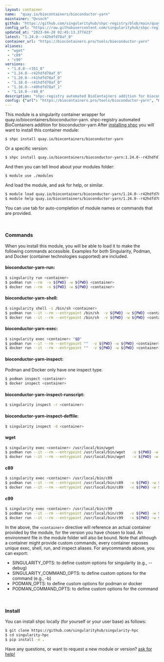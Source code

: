 ```yaml
---
layout: container
name:  "quay.io/biocontainers/bioconductor-yarn"
maintainer: "@vsoch"
github: "https://github.com/singularityhub/shpc-registry/blob/main/quay.io/biocontainers/bioconductor-yarn/container.yaml"
config_url: "https://raw.githubusercontent.com/singularityhub/shpc-registry/main/quay.io/biocontainers/bioconductor-yarn/container.yaml"
updated_at: "2023-04-20 02:45:13.377423"
latest: "1.24.0--r42hdfd78af_0"
container_url: "https://biocontainers.pro/tools/bioconductor-yarn"
aliases:
 - "wget"
 - "c89"
 - "c99"
versions:
 - "1.8.0--r351_0"
 - "1.24.0--r42hdfd78af_0"
 - "1.20.0--r41hdfd78af_0"
 - "1.18.0--r41hdfd78af_0"
 - "1.16.0--r40hdfd78af_1"
 - "1.14.0--r40_0"
description: "shpc-registry automated BioContainers addition for bioconductor-yarn"
config: {"url": "https://biocontainers.pro/tools/bioconductor-yarn", "maintainer": "@vsoch", "description": "shpc-registry automated BioContainers addition for bioconductor-yarn", "latest": {"1.24.0--r42hdfd78af_0": "sha256:dcd86f0c9c28016f6ed9498adbc30d2d1ca1129d0ef95aab108a53bb94469165"}, "tags": {"1.8.0--r351_0": "sha256:28d0a139a27e473ff709bc7ee4301e1c501040230d0212ef3aa389acc3106b4f", "1.24.0--r42hdfd78af_0": "sha256:dcd86f0c9c28016f6ed9498adbc30d2d1ca1129d0ef95aab108a53bb94469165", "1.20.0--r41hdfd78af_0": "sha256:97365a6d69cb93fcd4ba135851a6b67bfec34ea98062e9a2d6d7aab0f3acbcb8", "1.18.0--r41hdfd78af_0": "sha256:5ff74f46eae3326cdfcd62a7863aa3c1df40571bf6bde6b9e7c728f58d84067a", "1.16.0--r40hdfd78af_1": "sha256:cb1be6d32dff01c7ae28ce32630ef170fddc9d7d13d6e83616d894e6896c9abb", "1.14.0--r40_0": "sha256:bd3fd3c581f530cd407508d06522e9ff13e9a1bd7d0ae57123da25d027132e29"}, "docker": "quay.io/biocontainers/bioconductor-yarn", "aliases": {"wget": "/usr/local/bin/wget", "c89": "/usr/local/bin/c89", "c99": "/usr/local/bin/c99"}}
---
```


This module is a singularity container wrapper for quay.io/biocontainers/bioconductor-yarn.
shpc-registry automated BioContainers addition for bioconductor-yarn
After [installing shpc](#install) you will want to install this container module:


```bash
$ shpc install quay.io/biocontainers/bioconductor-yarn
```

Or a specific version:

```bash
$ shpc install quay.io/biocontainers/bioconductor-yarn:1.24.0--r42hdfd78af_0
```

And then you can tell lmod about your modules folder:

```bash
$ module use ./modules
```

And load the module, and ask for help, or similar.

```bash
$ module load quay.io/biocontainers/bioconductor-yarn/1.24.0--r42hdfd78af_0
$ module help quay.io/biocontainers/bioconductor-yarn/1.24.0--r42hdfd78af_0
```

You can use tab for auto-completion of module names or commands that are provided.

<br>

### Commands

When you install this module, you will be able to load it to make the following commands accessible.
Examples for both Singularity, Podman, and Docker (container technologies supported) are included.

#### bioconductor-yarn-run:

```bash
$ singularity run <container>
$ podman run --rm  -v ${PWD} -w ${PWD} <container>
$ docker run --rm  -v ${PWD} -w ${PWD} <container>
```

#### bioconductor-yarn-shell:

```bash
$ singularity shell -s /bin/sh <container>
$ podman run --it --rm --entrypoint /bin/sh  -v ${PWD} -w ${PWD} <container>
$ docker run --it --rm --entrypoint /bin/sh  -v ${PWD} -w ${PWD} <container>
```

#### bioconductor-yarn-exec:

```bash
$ singularity exec <container> "$@"
$ podman run --it --rm --entrypoint ""  -v ${PWD} -w ${PWD} <container> "$@"
$ docker run --it --rm --entrypoint ""  -v ${PWD} -w ${PWD} <container> "$@"
```

#### bioconductor-yarn-inspect:

Podman and Docker only have one inspect type.

```bash
$ podman inspect <container>
$ docker inspect <container>
```

#### bioconductor-yarn-inspect-runscript:

```bash
$ singularity inspect -r <container>
```

#### bioconductor-yarn-inspect-deffile:

```bash
$ singularity inspect -d <container>
```


#### wget

```bash
$ singularity exec <container> /usr/local/bin/wget
$ podman run --it --rm --entrypoint /usr/local/bin/wget   -v ${PWD} -w ${PWD} <container> -c " $@"
$ docker run --it --rm --entrypoint /usr/local/bin/wget   -v ${PWD} -w ${PWD} <container> -c " $@"
```


#### c89

```bash
$ singularity exec <container> /usr/local/bin/c89
$ podman run --it --rm --entrypoint /usr/local/bin/c89   -v ${PWD} -w ${PWD} <container> -c " $@"
$ docker run --it --rm --entrypoint /usr/local/bin/c89   -v ${PWD} -w ${PWD} <container> -c " $@"
```


#### c99

```bash
$ singularity exec <container> /usr/local/bin/c99
$ podman run --it --rm --entrypoint /usr/local/bin/c99   -v ${PWD} -w ${PWD} <container> -c " $@"
$ docker run --it --rm --entrypoint /usr/local/bin/c99   -v ${PWD} -w ${PWD} <container> -c " $@"
```



In the above, the `<container>` directive will reference an actual container provided
by the module, for the version you have chosen to load. An environment file in the
module folder will also be bound. Note that although a container
might provide custom commands, every container exposes unique exec, shell, run, and
inspect aliases. For anycommands above, you can export:

 - SINGULARITY_OPTS: to define custom options for singularity (e.g., --debug)
 - SINGULARITY_COMMAND_OPTS: to define custom options for the command (e.g., -b)
 - PODMAN_OPTS: to define custom options for podman or docker
 - PODMAN_COMMAND_OPTS: to define custom options for the command

<br>

### Install

You can install shpc locally (for yourself or your user base) as follows:

```bash
$ git clone https://github.com/singularityhub/singularity-hpc
$ cd singularity-hpc
$ pip install -e .
```

Have any questions, or want to request a new module or version? [ask for help!](https://github.com/singularityhub/singularity-hpc/issues)